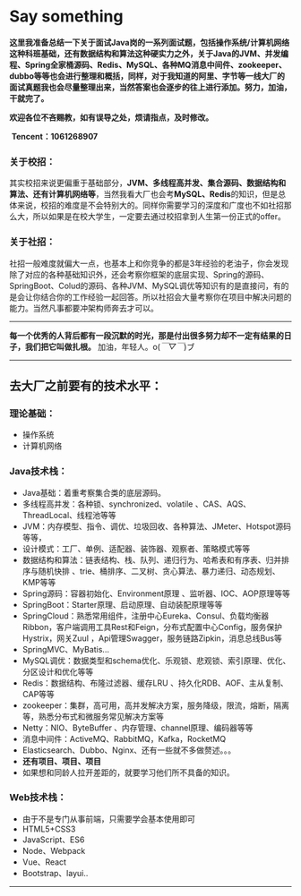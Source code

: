 # Say something

​		**这里我准备总结一下关于面试Java岗的一系列面试题，包括操作系统/计算机网络这种科班基础，还有数据结构和算法这种硬实力之外，关于Java的JVM、并发编程、Spring全家桶源码、Redis、MySQL、各种MQ消息中间件、zookeeper、dubbo等等也会进行整理和概括，同样，对于我知道的阿里、字节等一线大厂的面试真题我也会尽量整理出来，当然答案也会逐步的往上进行添加。努力，加油，干就完了。**

​		**欢迎各位不吝赐教，如有误导之处，烦请指点，及时修改。**

​		**Tencent：1061268907**



### 关于校招：

​		其实校招来说更偏重于基础部分，**JVM、多线程高并发、集合源码、数据结构和算法、还有计算机网络等**，当然我看大厂也会考**MySQL、Redis**的知识，但是总体来说，校招的难度是不会特别大的。同样你需要学习的深度和广度也不如社招那么大，所以如果是在校大学生，一定要去通过校招拿到人生第一份正式的offer。

### 关于社招：

​		社招一般难度就偏大一点，也基本上和你竞争的都是3年经验的老油子，你会发现除了对应的各种基础知识外，还会考察你框架的底层实现、Spring的源码、SpringBoot、Colud的源码、各种JVM、MySQL调优等知识有的是直接问，有的是会让你结合你的工作经验一起回答。所以社招会大量考察你在项目中解决问题的能力。当然凡事都要冲架构师奔去才可以。

----



**每一个优秀的人背后都有一段沉默的时光，那是付出很多努力却不一定有结果的日子，我们把它叫做扎根。**
加油，年轻人。o(*￣▽￣*)ブ

-----



## 去大厂之前要有的技术水平：

### 理论基础：

- 操作系统
- 计算机网络

### Java技术栈：

- Java基础：着重考察集合类的底层源码。
- 多线程高并发：各种锁、synchronized、volatile 、CAS、AQS、ThreadLocal、线程池等等
- JVM：内存模型、指令、调优、垃圾回收、各种算法、JMeter、Hotspot源码等等，
- 设计模式：工厂、单例、适配器、装饰器、观察者、策略模式等等
- 数据结构和算法：链表结构、栈、队列、递归行为、哈希表和有序表、归并排序与随机快排 、trie、桶排序、二叉树、贪心算法、暴力递归、动态规划、KMP等等
- Spring源码：容器初始化、Environment原理 、监听器、IOC、AOP原理等等
- SpringBoot：Starter原理、启动原理、自动装配原理等等
- SpringCloud：熟悉常用组件，注册中心Eureka、Consul、负载均衡器Ribbon，客户端调用工具Rest和Feign，分布式配置中心Config，服务保护Hystrix，网关Zuul ，Api管理Swagger，服务链路Zipkin，消息总线Bus等
- SpringMVC、MyBatis...
- MySQL调优：数据类型和schema优化、乐观锁、悲观锁、索引原理、优化、分区设计和优化等等
- Redis：数据结构、布隆过滤器、缓存LRU 、持久化RDB、AOF、主从复制、CAP等等
- zookeeper：集群，高可用，高并发解决方案，服务降级，限流，熔断，隔离等，熟悉分布式和微服务常见解决方案等
- Netty：NIO、ByteBuffer 、内存管理、channel原理、编码器等等
- 消息中间件：ActiveMQ、RabbitMQ，Kafka，RocketMQ
- Elasticsearch、Dubbo、Nginx、还有一些就不多做赘述。。。
- **还有项目、项目、项目**
- 如果想和同龄人拉开差距的，就要学习他们所不具备的知识。

### Web技术栈：

- 由于不是专门从事前端，只需要学会基本使用即可
- HTML5+CSS3
- JavaScript、ES6
- Node、Webpack
- Vue、React
- Bootstrap、layui..

-----


